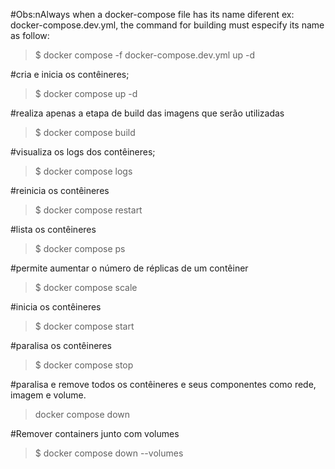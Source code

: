 #Obs:nAlways when a docker-compose file has its name diferent ex: docker-compose.dev.yml, the command for building must especify its name as follow:
> $ docker compose -f docker-compose.dev.yml up -d

#cria e inicia os contêineres;
> $ docker compose up -d

#realiza apenas a etapa de build das imagens que serão utilizadas
> $ docker compose build

#visualiza os logs dos contêineres;
> $ docker compose logs

#reinicia os contêineres
> $ docker compose restart

#lista os contêineres
> $ docker compose ps 

#permite aumentar o número de réplicas de um contêiner
> $ docker compose scale

#inicia os contêineres
> $ docker compose start

#paralisa os contêineres
> $ docker compose stop

#paralisa e remove todos os contêineres e seus componentes como rede, imagem e volume.
> docker compose down

#Remover containers junto com volumes
> $ docker compose down --volumes
